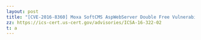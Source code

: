 ```yaml
---
layout: post
title: "[CVE-2016-8360] Moxa SoftCMS AspWebServer Double Free Vulnerability "
zz: https://ics-cert.us-cert.gov/advisories/ICSA-16-322-02
t: a
---
```


